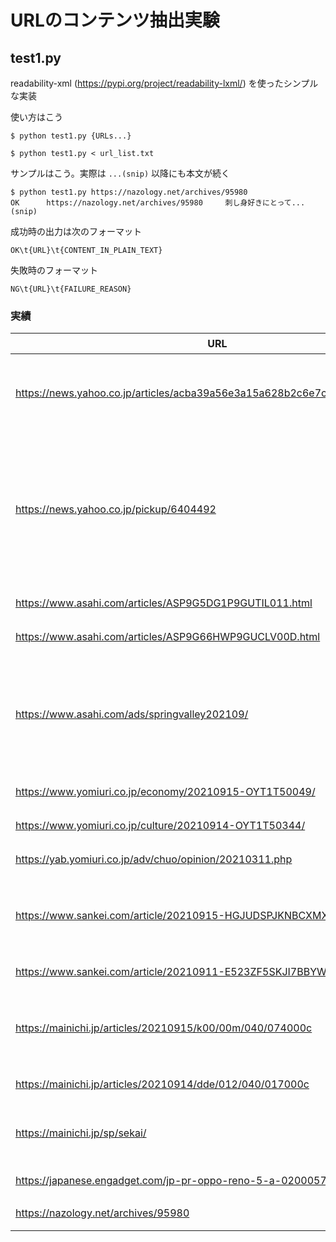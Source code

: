 # URLのコンテンツ抽出実験

## test1.py

readability-xml (<https://pypi.org/project/readability-lxml/>) を使ったシンプルな実装

使い方はこう

```console
$ python test1.py {URLs...}

$ python test1.py < url_list.txt
```

サンプルはこう。実際は `...(snip)` 以降にも本文が続く

```console
$ python test1.py https://nazology.net/archives/95980
OK      https://nazology.net/archives/95980     刺し身好きにとって...(snip)
```

成功時の出力は次のフォーマット

    OK\t{URL}\t{CONTENT_IN_PLAIN_TEXT}

失敗時のフォーマット

    NG\t{URL}\t{FAILURE_REASON}

### 実績

URL | 成否 | 分類 | 備考
----|:----:|------|------
https://news.yahoo.co.jp/articles/acba39a56e3a15a628b2c6e7c288f103222ce86c | BAD | Yahooニュースの1記事 | 最初は大丈夫だったが、のちにダメになった
https://news.yahoo.co.jp/pickup/6404492 | BAD | 上記のYahooニュースのピックアップ | アクセスランキングのタイトルが採用される。ピックアップは本文が短いから?
https://www.asahi.com/articles/ASP9G5DG1P9GUTIL011.html | GOOD | 朝日新聞の記事 | (n/a)
https://www.asahi.com/articles/ASP9G66HWP9GUCLV00D.html | GOOD | 朝日新聞の記事 | (n/a)
https://www.asahi.com/ads/springvalley202109/ | BAD | 朝日新聞のPR記事 | CP932のエンコードエラー。Windowsを使ってるせいかも
https://www.yomiuri.co.jp/economy/20210915-OYT1T50049/ | GOOD | 読売新聞の記事 | (n/a)
https://www.yomiuri.co.jp/culture/20210914-OYT1T50344/ | GOOD | 読売新聞の記事 | (n/a)
https://yab.yomiuri.co.jp/adv/chuo/opinion/20210311.php | GOOD | 読売新聞のPR記事 | (n/a)
https://www.sankei.com/article/20210915-HGJUDSPJKNBCXMXGCO4I5VTBGY/ | GOOD | 産経新聞の記事 | 画像キャプションが先頭に含まれてる
https://www.sankei.com/article/20210911-E523ZF5SKJI7BBYWAZG6WYIQXM/ | GOOD | 産経新聞の記事 | (n/a)
https://mainichi.jp/articles/20210915/k00/00m/040/074000c | GOOD | 毎日新聞の記事 | 画像キャプションが先頭に含まれてる
https://mainichi.jp/articles/20210914/dde/012/040/017000c | GOOD | 毎日新聞の記事 | (n/a)
https://mainichi.jp/sp/sekai/ | BAD | 毎日新聞のPRページ | ワンピースタブロイドの広告
https://japanese.engadget.com/jp-pr-oppo-reno-5-a-020005713.html | GOOD | engadget日本版 | (n/a)
https://nazology.net/archives/95980 | GOOD | ナゾロジーの記事 | (n/a)
